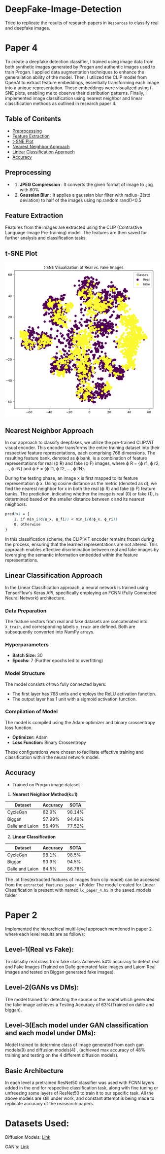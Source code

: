 # DeepFake-Image-Detection
Tried to replicate the results of research papers in `Resources` to classify real and deepfake images.

# Paper 4
To create a deepfake detection classifier, I trained using image data from both synthetic images generated by Progan and authentic images used to train Progan. I applied data augmentation techniques to enhance the generaliation ability of the model. Then, I utilized the CLIP model from OpenAI to extract feature embeddings, essentially transforming each image into a unique representation. These embeddings were visualized using t-SNE plots, enabling me to observe their distribution patterns. Finally, I implemented image classification using nearest neighbor and linear classification methods as outlined in research paper 4.

## Table of Contents

- [Preprocessing](#preprocessing)
- [Feature Extraction](#feature-extraction)
- [t-SNE Plot](#t-sne-plot)
- [Nearest Neighbor Approach](#nearest-neighbor-approach)
- [Linear Classification Approach](#linear-classification-approach)
- [Accuracy](#accuracy)

## Preprocessing
- 1. **JPEG Compression** : It converts the given format of image to .jpg with 80% 
- 2. **Gaussian Blur** :  It applies a gaussian blur filter with radius=2(std deviation) to half of the images using np.random.rand()<0.5

## Feature Extraction
Features from the images are extracted using the CLIP (Contrastive Language-Image Pre-training) model. The features are then saved for further analysis and classification tasks.

## t-SNE Plot
![plot](t-SNE.png "T-SNE Plot of real and fake images")

## Nearest Neighbor Approach
In our approach to classify deepfakes, we utilize the pre-trained CLIP:ViT visual encoder. This encoder transforms the entire training dataset into their respective feature representations, each comprising 768 dimensions. The resulting feature bank, denoted as ϕ bank, is a combination of feature representations for real (ϕ R) and fake (ϕ F) images, where ϕ R = {ϕ r1, ϕ r2, ..., ϕ rN} and ϕ F = {ϕ f1, ϕ f2, ..., ϕ fN}.

During the testing phase, an image x is first mapped to its feature representation ϕ x. Using cosine distance as the metric (denoted as d), we find the nearest neighbor for x in both the real (ϕ R) and fake (ϕ F) feature banks. The prediction, indicating whether the image is real (0) or fake (1), is determined based on the smaller distance between x and its nearest neighbors:
```scss
pred(x) = {
    1, if min_i(d(ϕ_x, ϕ_fi)) < min_i(d(ϕ_x, ϕ_ri))
    0, otherwise
}
```
In this classification scheme, the CLIP:ViT encoder remains frozen during the process, ensuring that the learned representations are not altered. This approach enables effective discrimination between real and fake images by leveraging the semantic information embedded within the feature representations.

## Linear Classification Approach

In the Linear Classification approach, a neural network is trained using TensorFlow's Keras API, specifically employing an FCNN (Fully Connected Neural Network) architecture.

### Data Preparation
The feature vectors from real and fake datasets are concatenated into `X_train`, and corresponding labels `y_train` are defined. Both are subsequently converted into NumPy arrays.

### Hyperparameters
- **Batch Size:** 30
- **Epochs:** 7 (Further epochs led to overfitting)

### Model Structure
The model consists of two fully connected layers:
- The first layer has 768 units and employs the ReLU activation function.
- The output layer has 1 unit with a sigmoid activation function.

### Compilation of Model
The model is compiled using the Adam optimizer and binary crossentropy loss function.
- **Optimizer:** Adam
- **Loss Function:** Binary Crossentropy

These configurations were chosen to facilitate effective training and classification within the neural network model.

## Accuracy
- Trained on Progan image dataset
1. **Nearest Neighbor Method(k=1)**
 
| Dataset              |    Accuracy   |     SOTA      |
| -------------------- | ------------- | ------------- |
| CycleGan             |    62.9%      |     98.14%     |
| Biggan               |    57.99%      |     94.49%    |
| Dalle and Laion      |    56.49%      |     77.52%       |

2. **Linear Classification**

| Dataset              |    Accuracy   |     SOTA      |
| -------------------- | ------------- | ------------- |
| CycleGan             |    98.1%      |     98.5%     |
| Biggan               |    93.9%      |     94.5%    |
| Dalle and Laion      |    84.5%      |     86.78%       |


The .pt files(extracted features of images from clip model) can be accessed from the `extracted_features_paper_4` Folder 
The model created for Linear Classification is present with named `lc_paper_4.h5` in the saved_models folder
# Paper 2
Implemented the hierarchical multi-level approach mentioned in paper 2 where each level results are as follows:

## Level-1(Real vs Fake):
To classifiy real class from fake class Achieves 54% accuracy to detect real and Fake Images (Trained on Dalle generated fake images and Laiom Real images and tested on Biggan generated fake images).

## Level-2(GANs vs DMs):
The model trained for detecting the source or the model which generated the fake image achieves a Testing Accuracy of 63%(Trained on dalle and biggan).

## Level-3(Each model under GAN classification and each model under DMs): 
Model trained to determine class of image generated from each gan models(9) and diffusion models(4) , (achieved max accuracy of 48% training and testing on the 4 different diffusion models).

## Basic Architecture
In each level a pretrained ResNet50 classifier was used with FCNN layers added in the end for respective classification task, along with fine tuning or unfreezing some layers of ResNet50 to train it to our specific task.
All the above models are still under work, and constant attempt is being made to replicate accuracy of the reasearch papers.

# Datasets Used:

Diffusion Models: [Link](https://drive.google.com/file/d/1FXlGIRh_Ud3cScMgSVDbEWmPDmjcrm1t/view)

GAN's: [Link](https://drive.google.com/file/d/1z_fD3UKgWQyOTZIBbYSaQ-hz4AzUrLC1/view)




